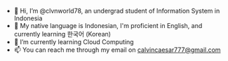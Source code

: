 - 👋 Hi, I’m @clvnworld78, an undergrad student of Information System in Indonesia
- 👀 My native language is Indonesian, I'm proficient in English, and currently learning 한국어 (Korean)
- 🌱 I’m currently learning Cloud Computing
- 📫 You can reach me through my email on calvincaesar777@gmail.com

<!---
clvnworld78/clvnworld78 is a ✨ special ✨ repository because its `README.md` (this file) appears on your GitHub profile.
You can click the Preview link to take a look at your changes.
--->
